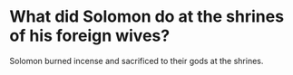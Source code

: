# What did Solomon do at the shrines of his foreign wives?

Solomon burned incense and sacrificed to their gods at the shrines.
